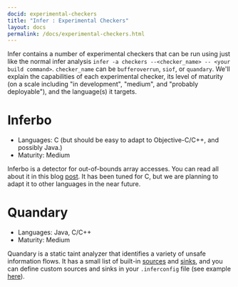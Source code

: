 ```yaml
---
docid: experimental-checkers
title: "Infer : Experimental Checkers"
layout: docs
permalink: /docs/experimental-checkers.html
---
```


Infer contains a number of experimental checkers that can be run using just like the normal infer analysis `infer -a checkers --<checker_name> -- <your build command>`. 
`checker_name` can be `bufferoverrun`, `siof`, or `quandary`. We'll explain the capabilities of each experimental checker, its level of maturity (on a scale including "in development", "medium", and "probably deployable"), and the language(s) it targets.

# Inferbo
- Languages: C (but should be easy to adapt to Objective-C/C++, and possibly Java.)
- Maturity: Medium

Inferbo is a detector for out-of-bounds array accesses. You can read all about it in this blog [post](https://research.fb.com/inferbo-infer-based-buffer-overrun-analyzer/).
It has been tuned for C, but we are planning to adapt it to other languages in the near future.

# Quandary
- Languages: Java, C/C++
- Maturity: Medium

Quandary is a static taint analyzer that identifies a variety of unsafe information flows. 
It has a small list of built-in [sources](https://github.com/facebook/infer/blob/master/infer/src/quandary/JavaTrace.ml#L36) and [sinks](https://github.com/facebook/infer/blob/master/infer/src/quandary/JavaTrace.ml#L178), and you can define custom sources and sinks in your `.inferconfig` file (see example [here](https://github.com/facebook/infer/blob/master/infer/tests/codetoanalyze/java/quandary/.inferconfig)).
